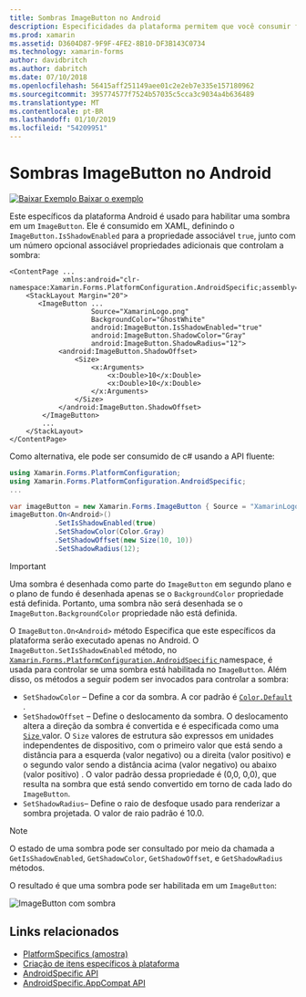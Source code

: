 ```yaml
---
title: Sombras ImageButton no Android
description: Especificidades da plataforma permitem que você consumir funcionalidade só está disponível em uma plataforma específica, sem implementar renderizadores personalizados ou efeitos. Este artigo explica como utilizar o Android específicos da plataforma que permite uma sombra em um ImageButton.
ms.prod: xamarin
ms.assetid: D3604D87-9F9F-4FE2-8B10-DF3B143C0734
ms.technology: xamarin-forms
author: davidbritch
ms.author: dabritch
ms.date: 07/10/2018
ms.openlocfilehash: 56415aff251149aee01c2e2eb7e335e157180962
ms.sourcegitcommit: 395774577f7524b57035c5cca3c9034a4b636489
ms.translationtype: MT
ms.contentlocale: pt-BR
ms.lasthandoff: 01/10/2019
ms.locfileid: "54209951"
---
```

# <a name="imagebutton-drop-shadows-on-android"></a>Sombras ImageButton no Android

[![Baixar Exemplo](~/media/shared/download.png) Baixar o exemplo](https://developer.xamarin.com/samples/xamarin-forms/userinterface/platformspecifics/)

Este específicos da plataforma Android é usado para habilitar uma sombra em um `ImageButton`. Ele é consumido em XAML, definindo o `ImageButton.IsShadowEnabled` para a propriedade associável `true`, junto com um número opcional associável propriedades adicionais que controlam a sombra:

```xaml
<ContentPage ...
             xmlns:android="clr-namespace:Xamarin.Forms.PlatformConfiguration.AndroidSpecific;assembly=Xamarin.Forms.Core">
    <StackLayout Margin="20">
       <ImageButton ...
                    Source="XamarinLogo.png"
                    BackgroundColor="GhostWhite"
                    android:ImageButton.IsShadowEnabled="true"
                    android:ImageButton.ShadowColor="Gray"
                    android:ImageButton.ShadowRadius="12">
            <android:ImageButton.ShadowOffset>
                <Size>
                    <x:Arguments>
                        <x:Double>10</x:Double>
                        <x:Double>10</x:Double>
                    </x:Arguments>
                </Size>
            </android:ImageButton.ShadowOffset>
        </ImageButton>
        ...
    </StackLayout>
</ContentPage>
```

Como alternativa, ele pode ser consumido de c# usando a API fluente:

```csharp
using Xamarin.Forms.PlatformConfiguration;
using Xamarin.Forms.PlatformConfiguration.AndroidSpecific;
...

var imageButton = new Xamarin.Forms.ImageButton { Source = "XamarinLogo.png", BackgroundColor = Color.GhostWhite, ... };
imageButton.On<Android>()
           .SetIsShadowEnabled(true)
           .SetShadowColor(Color.Gray)
           .SetShadowOffset(new Size(10, 10))
           .SetShadowRadius(12);
```

> [!IMPORTANT]
> Uma sombra é desenhada como parte do `ImageButton` em segundo plano e o plano de fundo é desenhada apenas se o `BackgroundColor` propriedade está definida. Portanto, uma sombra não será desenhada se o `ImageButton.BackgroundColor` propriedade não está definida.

O `ImageButton.On<Android>` método Especifica que este específicos da plataforma serão executado apenas no Android. O `ImageButton.SetIsShadowEnabled` método, no [ `Xamarin.Forms.PlatformConfiguration.AndroidSpecific` ](xref:Xamarin.Forms.PlatformConfiguration.AndroidSpecific) namespace, é usada para controlar se uma sombra está habilitada no `ImageButton`. Além disso, os métodos a seguir podem ser invocados para controlar a sombra:

- `SetShadowColor` – Define a cor da sombra. A cor padrão é [ `Color.Default` ](xref:Xamarin.Forms.Color.Default*).
- `SetShadowOffset` – Define o deslocamento da sombra. O deslocamento altera a direção da sombra é convertida e é especificada como uma [ `Size` ](xref:Xamarin.Forms.Size) valor. O `Size` valores de estrutura são expressos em unidades independentes de dispositivo, com o primeiro valor que está sendo a distância para a esquerda (valor negativo) ou a direita (valor positivo) e o segundo valor sendo a distância acima (valor negativo) ou abaixo (valor positivo) . O valor padrão dessa propriedade é (0,0, 0,0), que resulta na sombra que está sendo convertido em torno de cada lado do `ImageButton`.
- `SetShadowRadius`– Define o raio de desfoque usado para renderizar a sombra projetada. O valor de raio padrão é 10.0.

> [!NOTE]
> O estado de uma sombra pode ser consultado por meio da chamada a `GetIsShadowEnabled`, `GetShadowColor`, `GetShadowOffset`, e `GetShadowRadius` métodos.

O resultado é que uma sombra pode ser habilitada em um `ImageButton`:

![](imagebutton-drop-shadow-images/imagebutton-drop-shadow.png "ImageButton com sombra")

## <a name="related-links"></a>Links relacionados

- [PlatformSpecifics (amostra)](https://developer.xamarin.com/samples/xamarin-forms/userinterface/platformspecifics/)
- [Criação de itens específicos à plataforma](~/xamarin-forms/platform/platform-specifics/index.md#creating-platform-specifics)
- [AndroidSpecific API](xref:Xamarin.Forms.PlatformConfiguration.AndroidSpecific)
- [AndroidSpecific.AppCompat API](xref:Xamarin.Forms.PlatformConfiguration.AndroidSpecific.AppCompat)
